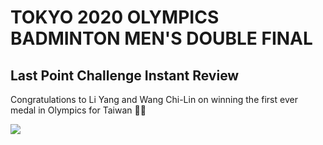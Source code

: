 # TOKYO 2020 OLYMPICS BADMINTON MEN'S DOUBLE FINAL

## Last Point Challenge Instant Review

Congratulations to Li Yang and Wang Chi-Lin on winning the first ever medal in Olympics for Taiwan 🥇🥇

![](https://i.imgur.com/W9lc11R.png)
